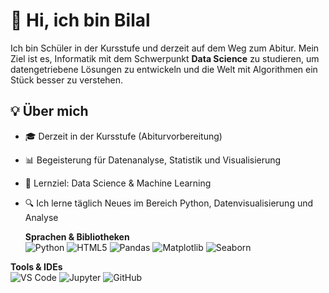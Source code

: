 # 👋 Hi, ich bin Bilal

Ich bin Schüler in der Kursstufe und derzeit auf dem Weg zum Abitur. Mein Ziel ist es, Informatik mit dem Schwerpunkt **Data Science** zu studieren, um datengetriebene Lösungen zu entwickeln und die Welt mit Algorithmen ein Stück besser zu verstehen.

## 💡 Über mich

- 🎓 Derzeit in der Kursstufe (Abiturvorbereitung)
- 📊 Begeisterung für Datenanalyse, Statistik und Visualisierung
- 💼 Lernziel: Data Science & Machine Learning
- 🔍 Ich lerne täglich Neues im Bereich Python, Datenvisualisierung und Analyse

  **Sprachen & Bibliotheken**  
![Python](https://img.shields.io/badge/Python-3776AB?style=flat&logo=python&logoColor=white)
![HTML5](https://img.shields.io/badge/HTML5-E34F26?style=flat&logo=html5&logoColor=white)
![Pandas](https://img.shields.io/badge/Pandas-150458?style=flat&logo=pandas&logoColor=white)
![Matplotlib](https://img.shields.io/badge/Matplotlib-11557C?style=flat&logo=matplotlib&logoColor=white)
![Seaborn](https://img.shields.io/badge/Seaborn-3776AB?style=flat)

**Tools & IDEs**  
![VS Code](https://img.shields.io/badge/VS%20Code-007ACC?style=flat&logo=visual-studio-code&logoColor=white)
![Jupyter](https://img.shields.io/badge/Jupyter-F37626?style=flat&logo=Jupyter&logoColor=white)
![GitHub](https://img.shields.io/badge/GitHub-181717?style=flat&logo=github&logoColor=white)

